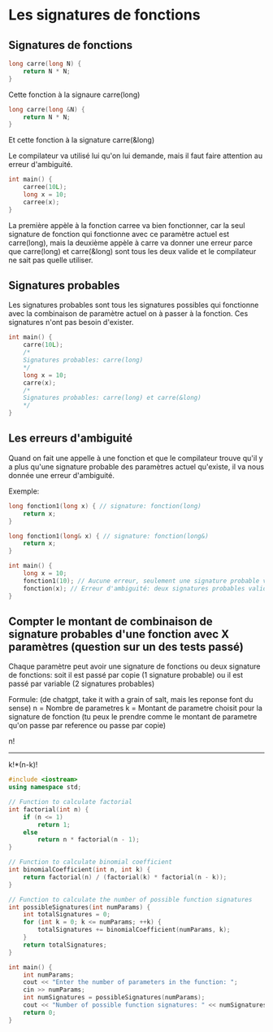 # Les signatures de fonctions

## Signatures de fonctions

```cpp
long carre(long N) {
    return N * N;
}
```
Cette fonction à la signaure carre(long)

```cpp
long carre(long &N) {
    return N * N;
}
```
Et cette fonction à la signature carre(&long)

Le compilateur va utilisé lui qu'on lui demande, mais il faut faire attention au erreur d'ambiguité.

```cpp
int main() {
    carree(10L);
    long x = 10;
    carree(x);
}
```

La première appèle à la fonction carree va bien fonctionner, car la seul signature de fonction qui fonctionne avec ce paramètre actuel est carre(long), mais la deuxième appèle à carre va donner une erreur parce que carre(long) et carre(&long) sont tous les deux valide et le compilateur ne sait pas quelle utiliser.

## Signatures probables
Les signatures probables sont tous les signatures possibles qui fonctionne avec la combinaison de paramètre actuel on à passer à la fonction. Ces signatures n'ont pas besoin d'exister.

```cpp
int main() {
    carre(10L);
    /*
    Signatures probables: carre(long)
    */
    long x = 10;
    carre(x);
    /*
    Signatures probables: carre(long) et carre(&long)
    */
}
```

## Les erreurs d'ambiguité
Quand on fait une appelle à une fonction et que le compilateur trouve qu'il y a plus qu'une signature probable des paramètres actuel qu'existe, il va nous donnée une erreur d'ambiguité.

Exemple:
```cpp
long fonction1(long x) { // signature: fonction(long)
    return x;
}

long fonction1(long& x) { // signature: fonction(long&)
    return x;
}

int main() {
    long x = 10;
    fonction1(10); // Aucune erreur, seulement une signature probable valide
    fonction(x); // Erreur d'ambiguité: deux signatures probables valide
}
```

## Compter le montant de combinaison de signature probables d'une fonction avec X paramètres (question sur un des tests passé)
Chaque paramètre peut avoir une signature de fonctions ou deux signature de fonctions: soit il est passé par copie (1 signature probable) ou il est passé par variable (2 signatures probables)

Formule: (de chatgpt, take it with a grain of salt, mais les reponse font du sense)
n = Nombre de parametres
k = Montant de parametre choisit pour la signature de fonction (tu peux le prendre comme le montant de parametre qu'on passe par reference ou passe par copie)

n!
___
k!*(n-k)!

```cpp
#include <iostream>
using namespace std;

// Function to calculate factorial
int factorial(int n) {
    if (n <= 1)
        return 1;
    else
        return n * factorial(n - 1);
}

// Function to calculate binomial coefficient
int binomialCoefficient(int n, int k) {
    return factorial(n) / (factorial(k) * factorial(n - k));
}

// Function to calculate the number of possible function signatures
int possibleSignatures(int numParams) {
    int totalSignatures = 0;
    for (int k = 0; k <= numParams; ++k) {
        totalSignatures += binomialCoefficient(numParams, k);
    }
    return totalSignatures;
}

int main() {
    int numParams;
    cout << "Enter the number of parameters in the function: ";
    cin >> numParams;
    int numSignatures = possibleSignatures(numParams);
    cout << "Number of possible function signatures: " << numSignatures << endl;
    return 0;
}
```


